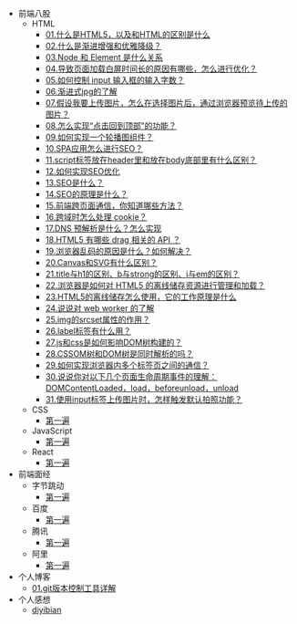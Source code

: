 * 前端八股
    * HTML
        - [01.什么是HTML5，以及和HTML的区别是什么](md/room/HTML/01)
        - [02.什么是渐进增强和优雅降级？](md/room/HTML/02)
        - [03.Node 和 Element 是什么关系](md/room/HTML/03)
        - [04.导致页面加载白屏时间长的原因有哪些，怎么进行优化？](md/room/HTML/04)
        - [05.如何控制 input 输入框的输入字数？](md/room/HTML/05)
        - [06.渐进式jpg的了解](md/room/HTML/06)
        - [07.假设我要上传图片，怎么在选择图片后，通过浏览器预览待上传的图片？](md/room/HTML/07)
        - [08.怎么实现“点击回到顶部”的功能？](md/room/HTML/08)
        - [09.如何实现一个轮播图组件？](md/room/HTML/09)
        - [10.SPA应用怎么进行SEO？](md/room/HTML/10)
        - [11.script标签放在header里和放在body底部里有什么区别？](md/room/HTML/11)
        - [12.如何实现SEO优化](md/room/HTML/12)
        - [13.SEO是什么？](md/room/HTML/13)
        - [14.SEO的原理是什么？](md/room/HTML/14)
        - [15.前端跨页面通信，你知道哪些方法？](md/room/HTML/15)
        - [16.跨域时怎么处理 cookie？](md/room/HTML/16)
        - [17.DNS 预解析是什么？怎么实现](md/room/HTML/17)
        - [18.HTML5 有哪些 drag 相关的 API ？](md/room/HTML/18)
        - [19.浏览器乱码的原因是什么？如何解决？](md/room/HTML/19)
        - [20.Canvas和SVG有什么区别？](md/room/HTML/20)
        - [21.title与h1的区别、b与strong的区别、i与em的区别？](md/room/HTML/21)
        - [22.浏览器是如何对 HTML5 的离线储存资源进行管理和加载？](md/room/HTML/22)
        - [23.HTML5的离线储存怎么使用，它的工作原理是什么](md/room/HTML/23)
        - [24.说说对 web worker 的了解](md/room/HTML/24)
        - [25.img的srcset属性的作⽤？](md/room/HTML/25)
        - [26.label标签有什么用？](md/room/HTML/26)
        - [27.js和css是如何影响DOM树构建的？](md/room/HTML/27)
        - [28.CSSOM树和DOM树是同时解析的吗？](md/room/HTML/28)
        - [29.如何实现浏览器内多个标签页之间的通信？](md/room/HTML/29)
        - [30.说说你对以下几个页面生命周期事件的理解：DOMContentLoaded，load，beforeunload，unload](md/room/HTML/30)
        - [31.使用input标签上传图片时，怎样触发默认拍照功能？](md/room/HTML/31)
    * CSS
        * [第一遍](md/room/CSS/01)
    * JavaScript
        * [第一遍](md/room/JavaScript/01)
    * React 
        * [第一遍](md/room/React/01)
* 前端面经
    * 字节跳动
        * [第一遍](md/interview/bytedance/01)
    * 百度
        * [第一遍](md/interview/baidu/01)
    * 腾讯
        * [第一遍](md/room/HTML/01)
    * 阿里
        * [第一遍](md/room/HTML/01)
* 个人博客
    * [01.git版本控制工具详解](md/blog/01)
* 个人感想
    * [diyibian](md/thoughts/01)

        